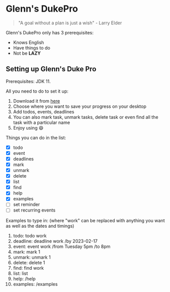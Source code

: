 # Glenn's DukePro
> "A goal without a plan is just a wish" - Larry Elder

Glenn's DukePro only has 3 prerequisites:

- Knows English
- Have things to do
- Not be **LAZY**

## Setting up Glenn's Duke Pro

Prerequisites: JDK 11.

All you need to do to set it up:

1. Download it from [here](https://github.com/GlennOngJunJie/ip/releases/tag/A-Jar)
2. Choose where you want to save your progress on your desktop
3. Add todos, events, deadlines
4. You can also mark task, unmark tasks, delete task or even find all the task with a particular name
5. Enjoy using :smile:

Things you can do in the list:

- [x] todo 
- [x] event
- [x] deadlines
- [x] mark
- [x] unmark
- [x] delete
- [x] list
- [x] find
- [x] help
- [x] examples
- [ ] set reminder
- [ ] set recurring events

Examples to type in:
(where "work" can be replaced with anything you want as well as the dates and timings)

1. todo: todo work
2. deadline: deadline work /by 2023-02-17
3. event: event work /from Tuesday 5pm /to 8pm
4. mark: mark 1
5. unmark: unmark 1
6. delete: delete 1
7. find: find work
8. list: list
9. help: /help
10. examples: /examples


